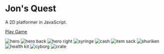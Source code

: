 Jon's Quest
===========

A 2D platformer in JavaScript.

[Play Game](http://jonw.me/games/jonsQuest)

![hero](http://jonmann20.github.io/games/common/img/player/playerDown.png) 
![hero back](http://jonmann20.github.io/games/common/img/player/playerUp.png) 
![hero right](http://jonmann20.github.io/games/common/img/player/playerRight_Run3.png)
![syringe](http://jonmann20.github.io/games/jonsQuest/img/syringe.png)
![cash](http://jonmann20.github.io/games/jonsQuest/img/cash.png)
![item sack](http://jonmann20.github.io/games/jonsQuest/img/sack.png)
![shuriken](http://jonmann20.github.io/games/jonsQuest/img/shuriken.png)
![health kit](http://jonmann20.github.io/games/jonsQuest/img/medKit.png)
![cyborg](http://jonmann20.github.io/games/jonsQuest/img/cyborgBnW.png)
![crate](http://jonmann20.github.io/games/jonsQuest/img/crate.png)